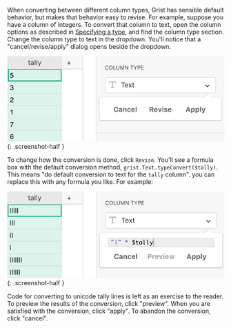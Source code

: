 When converting between different column types, Grist has sensible default behavior,
but makes that behavior easy to revise. For example, suppose you have a column of integers.
To convert that column to text, open the column options as described in
[Specifying a type](col-types.md#specifying-a-type), and find the column type section.
Change the column type to text in the dropdown.  You'll notice that a
"cancel/revise/apply" dialog opens beside the dropdown.

*![Tally to text](images/columns/columns-tally-convert.png)*
{: .screenshot-half }

To change how the conversion is done, click `Revise`.  You'll see
a formula box with the default conversion method,
`grist.Text.typeConvert($tally)`.  This means "do default conversion
to text for the `tally` column".  you can replace this with any formula you
like.  For example:

*![Tally to lines](images/columns/columns-tally-convert-lines.png)*
{: .screenshot-half }

Code for converting to unicode tally lines is left as an exercise to
the reader.  To preview the results of the conversion, click "preview".
When you are satisfied with the conversion, click "apply".  To abandon
the conversion, click "cancel".
